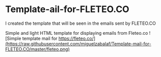 # Template-ail-for-FLETEO.CO
I created the template that will be seen in the emails sent by FLETEO.CO

Simple and light HTML template for displaying emails from Fleteo.co
![Simple template mail for https://fleteo.co/](https://raw.githubusercontent.com/miguelzabalaf/Template-mail-for-FLETEO.CO/master/fleteo.png)
